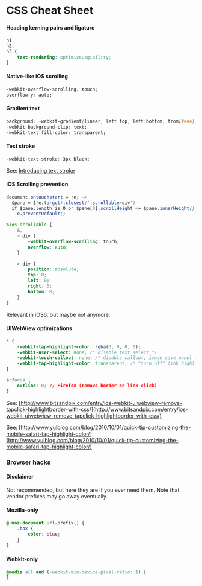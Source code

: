 # CSS Cheat Sheet

#### Heading kerning pairs and ligature

```css
h1,
h2,
h3 {
    text-rendering: optimizeLegibility;
}
```

#### Native-like iOS scrolling

```css
-webkit-overflow-scrolling: touch;
overflow-y: auto;
```

#### Gradient text

```css
background: -webkit-gradient(linear, left top, left bottom, from(#eee), to(#333));
-webkit-background-clip: text;
-webkit-text-fill-color: transparent;
```

#### Text stroke

```css
-webkit-text-stroke: 3px black;
```

See: [Introducing text stroke](http://www.webkit.org/blog/85/introducing-text-stroke/)

#### iOS Scrolling prevention

```css
document.ontouchstart = (e) ->
  $pane = $(e.target).closest('.scrollable>div')
  if $pane.length is 0 or $pane[0].scrollHeight <= $pane.innerHeight()
    e.preventDefault()
```

```scss
%ios-scrollable {
    &,
    > div {
        -webkit-overflow-scrolling: touch;
        overflow: auto;
    }

    > div {
        position: absolute;
        top: 0;
        left: 0;
        right: 0;
        bottom: 0;
    }
}
```

Relevant in iOS6, but maybe not anymore.

#### UIWebView optimizations

```css
* {
    -webkit-tap-highlight-color: rgba(0, 0, 0, 0);
    -webkit-user-select: none; /* disable text select */
    -webkit-touch-callout: none; /* disable callout, image save panel (popup) */
    -webkit-tap-highlight-color: transparent; /* "turn off" link highlight */
}

a:focus {
    outline: 0; // Firefox (remove border on link click)
}
```

See: [http://www.bitsandpix.com/entry/ios-webkit-uiwebview-remove-tapclick-highlightborder-with-css/](http://www.bitsandpix.com/entry/ios-webkit-uiwebview-remove-tapclick-highlightborder-with-css/)

See: [http://www.yuiblog.com/blog/2010/10/01/quick-tip-customizing-the-mobile-safari-tap-highlight-color/](http://www.yuiblog.com/blog/2010/10/01/quick-tip-customizing-the-mobile-safari-tap-highlight-color/)

### Browser hacks



#### Disclaimer

Not recommended, but here they are if you ever need them. Note that vendor prefixes may go away eventually.

#### Mozilla-only

```css
@-moz-document url-prefix() {
    .box {
        color: blue;
    }
}
```

#### Webkit-only

```css
@media all and (-webkit-min-device-pixel-ratio: 1) {
}
```
